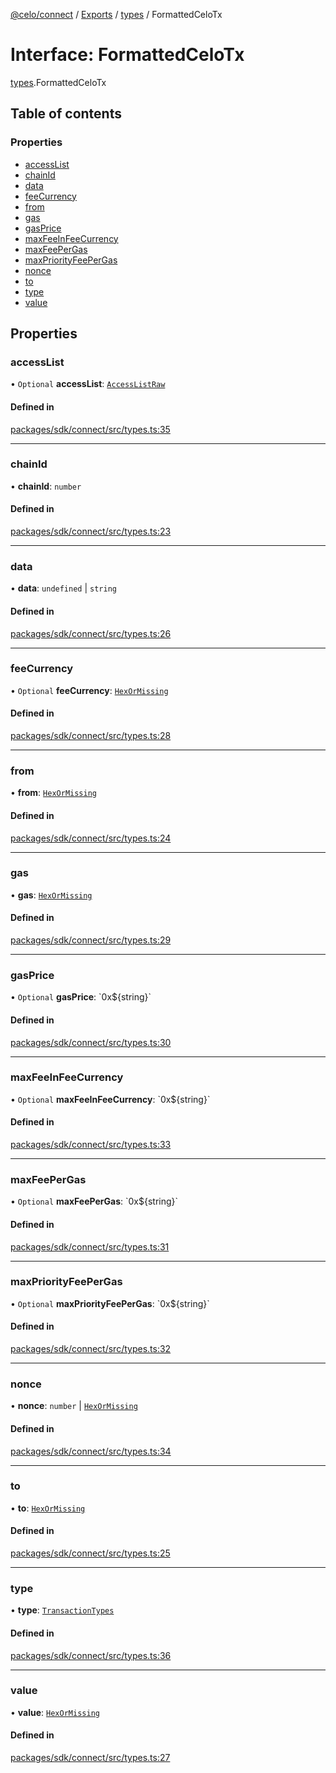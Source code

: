 [@celo/connect](../README.md) / [Exports](../modules.md) / [types](../modules/types.md) / FormattedCeloTx

# Interface: FormattedCeloTx

[types](../modules/types.md).FormattedCeloTx

## Table of contents

### Properties

- [accessList](types.FormattedCeloTx.md#accesslist)
- [chainId](types.FormattedCeloTx.md#chainid)
- [data](types.FormattedCeloTx.md#data)
- [feeCurrency](types.FormattedCeloTx.md#feecurrency)
- [from](types.FormattedCeloTx.md#from)
- [gas](types.FormattedCeloTx.md#gas)
- [gasPrice](types.FormattedCeloTx.md#gasprice)
- [maxFeeInFeeCurrency](types.FormattedCeloTx.md#maxfeeinfeecurrency)
- [maxFeePerGas](types.FormattedCeloTx.md#maxfeepergas)
- [maxPriorityFeePerGas](types.FormattedCeloTx.md#maxpriorityfeepergas)
- [nonce](types.FormattedCeloTx.md#nonce)
- [to](types.FormattedCeloTx.md#to)
- [type](types.FormattedCeloTx.md#type)
- [value](types.FormattedCeloTx.md#value)

## Properties

### accessList

• `Optional` **accessList**: [`AccessListRaw`](../modules/types.md#accesslistraw)

#### Defined in

[packages/sdk/connect/src/types.ts:35](https://github.com/celo-org/developer-tooling/blob/master/packages/sdk/connect/src/types.ts#L35)

___

### chainId

• **chainId**: `number`

#### Defined in

[packages/sdk/connect/src/types.ts:23](https://github.com/celo-org/developer-tooling/blob/master/packages/sdk/connect/src/types.ts#L23)

___

### data

• **data**: `undefined` \| `string`

#### Defined in

[packages/sdk/connect/src/types.ts:26](https://github.com/celo-org/developer-tooling/blob/master/packages/sdk/connect/src/types.ts#L26)

___

### feeCurrency

• `Optional` **feeCurrency**: [`HexOrMissing`](../modules/types.md#hexormissing)

#### Defined in

[packages/sdk/connect/src/types.ts:28](https://github.com/celo-org/developer-tooling/blob/master/packages/sdk/connect/src/types.ts#L28)

___

### from

• **from**: [`HexOrMissing`](../modules/types.md#hexormissing)

#### Defined in

[packages/sdk/connect/src/types.ts:24](https://github.com/celo-org/developer-tooling/blob/master/packages/sdk/connect/src/types.ts#L24)

___

### gas

• **gas**: [`HexOrMissing`](../modules/types.md#hexormissing)

#### Defined in

[packages/sdk/connect/src/types.ts:29](https://github.com/celo-org/developer-tooling/blob/master/packages/sdk/connect/src/types.ts#L29)

___

### gasPrice

• `Optional` **gasPrice**: \`0x$\{string}\`

#### Defined in

[packages/sdk/connect/src/types.ts:30](https://github.com/celo-org/developer-tooling/blob/master/packages/sdk/connect/src/types.ts#L30)

___

### maxFeeInFeeCurrency

• `Optional` **maxFeeInFeeCurrency**: \`0x$\{string}\`

#### Defined in

[packages/sdk/connect/src/types.ts:33](https://github.com/celo-org/developer-tooling/blob/master/packages/sdk/connect/src/types.ts#L33)

___

### maxFeePerGas

• `Optional` **maxFeePerGas**: \`0x$\{string}\`

#### Defined in

[packages/sdk/connect/src/types.ts:31](https://github.com/celo-org/developer-tooling/blob/master/packages/sdk/connect/src/types.ts#L31)

___

### maxPriorityFeePerGas

• `Optional` **maxPriorityFeePerGas**: \`0x$\{string}\`

#### Defined in

[packages/sdk/connect/src/types.ts:32](https://github.com/celo-org/developer-tooling/blob/master/packages/sdk/connect/src/types.ts#L32)

___

### nonce

• **nonce**: `number` \| [`HexOrMissing`](../modules/types.md#hexormissing)

#### Defined in

[packages/sdk/connect/src/types.ts:34](https://github.com/celo-org/developer-tooling/blob/master/packages/sdk/connect/src/types.ts#L34)

___

### to

• **to**: [`HexOrMissing`](../modules/types.md#hexormissing)

#### Defined in

[packages/sdk/connect/src/types.ts:25](https://github.com/celo-org/developer-tooling/blob/master/packages/sdk/connect/src/types.ts#L25)

___

### type

• **type**: [`TransactionTypes`](../modules/types.md#transactiontypes)

#### Defined in

[packages/sdk/connect/src/types.ts:36](https://github.com/celo-org/developer-tooling/blob/master/packages/sdk/connect/src/types.ts#L36)

___

### value

• **value**: [`HexOrMissing`](../modules/types.md#hexormissing)

#### Defined in

[packages/sdk/connect/src/types.ts:27](https://github.com/celo-org/developer-tooling/blob/master/packages/sdk/connect/src/types.ts#L27)
